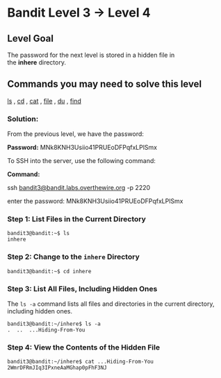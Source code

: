 # Bandit Level 3 → Level 4

## Level Goal

The password for the next level is stored in a hidden file in the **inhere** directory.

## Commands you may need to solve this level

[ls](https://man7.org/linux/man-pages/man1/ls.1.html) , [cd](https://man7.org/linux/man-pages/man1/cd.1p.html) , [cat](https://man7.org/linux/man-pages/man1/cat.1.html) , [file](https://man7.org/linux/man-pages/man1/file.1.html) , [du](https://man7.org/linux/man-pages/man1/du.1.html) , [find](https://man7.org/linux/man-pages/man1/find.1.html)

### Solution:

From the previous level, we have the password:

**Password:** MNk8KNH3Usiio41PRUEoDFPqfxLPlSmx

To SSH into the server, use the following command:

**Command:**

ssh [bandit3@bandit.labs.overthewire.org](mailto:bandit1@bandit.labs.overthewire.org) -p 2220

enter the password: MNk8KNH3Usiio41PRUEoDFPqfxLPlSmx

### Step 1: List Files in the Current Directory

```
bandit3@bandit:~$ ls
inhere
```

### Step 2: Change to the `inhere` Directory

```
bandit3@bandit:~$ cd inhere
```

### Step 3: List All Files, Including Hidden Ones

The `ls -a` command lists all files and directories in the current directory, including hidden ones. 

```
bandit3@bandit:~/inhere$ ls -a
.  ..  ...Hiding-From-You
```

### Step 4: View the Contents of the Hidden File

```
bandit3@bandit:~/inhere$ cat ...Hiding-From-You
2WmrDFRmJIq3IPxneAaMGhap0pFhF3NJ
```